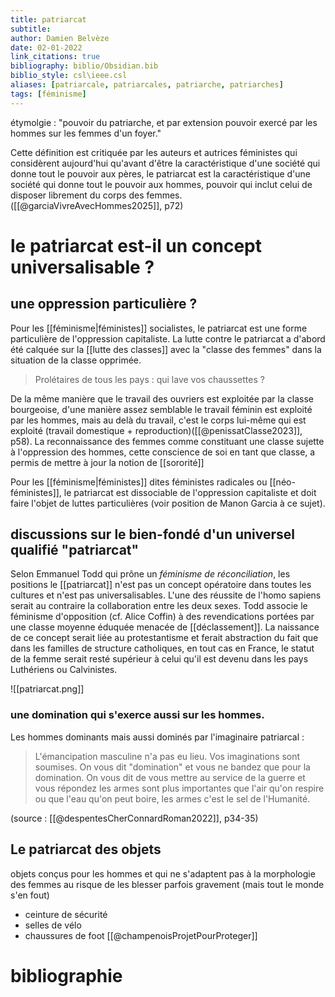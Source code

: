 ```yaml
---
title: patriarcat
subtitle:
author: Damien Belvèze
date: 02-01-2022
link_citations: true
bibliography: biblio/Obsidian.bib
biblio_style: csl\ieee.csl
aliases: [patriarcale, patriarcales, patriarche, patriarches]
tags: [féminisme]
---
```

étymolgie :
"pouvoir du patriarche, et par extension pouvoir exercé par les hommes sur les femmes d'un foyer."

Cette définition est critiquée par les auteurs et autrices féministes qui considèrent aujourd'hui qu'avant d'être la caractéristique d'une société qui donne tout le  pouvoir aux pères, le patriarcat est la caractéristique d'une société qui donne tout le pouvoir aux hommes, pouvoir qui inclut celui de disposer librement du corps des femmes.  
([[@garciaVivreAvecHommes2025]], p72)
# le patriarcat est-il un concept universalisable ? 

## une oppression particulière ? 

Pour les [[féminisme|féministes]] socialistes, le patriarcat est une forme particulière de l'oppression capitaliste. 
La lutte contre le patriarcat a d'abord été calquée sur la [[lutte des classes]] avec la "classe des femmes" dans la situation de la classe opprimée. 

> Prolétaires de tous les pays : qui lave vos chaussettes ?

De la même manière que le travail des ouvriers est exploitée par la classe bourgeoise, d'une manière assez semblable le travail féminin est exploité par les hommes, mais au delà du travail, c'est le corps lui-même qui est exploité (travail domestique + reproduction)([[@penissatClasse2023]], p58). La reconnaissance des femmes comme constituant une classe sujette à l'oppression des hommes, cette conscience de soi en tant que classe, a permis de mettre à jour la notion de [[sororité]] 


Pour les [[féminisme|féministes]] dites féministes radicales ou [[néo-féministes]],  le patriarcat est dissociable de l'oppression capitaliste et doit faire l'objet de luttes particulières (voir position de Manon Garcia à ce sujet). 

## discussions sur le bien-fondé d'un universel qualifié "patriarcat"

Selon Emmanuel Todd qui prône un *féminisme de réconciliation*, les positions le [[patriarcat]] n'est pas un concept opératoire dans toutes les cultures et n'est pas universalisables. L'une des réussite de l'homo sapiens serait au contraire la collaboration entre les deux sexes. Todd associe le féminisme d'opposition (cf. Alice Coffin) à des revendications portées par une classe moyenne éduquée menacée de [[déclassement]].  La naissance de ce concept serait liée au protestantisme et ferait abstraction du fait que dans les familles de structure catholiques, en tout cas en France, le statut de la femme serait resté supérieur à celui qu'il est devenu dans les pays Luthériens ou Calvinistes. 

![[patriarcat.png]]

### une domination qui s'exerce aussi sur les hommes. 

Les hommes dominants mais aussi dominés par l'imaginaire patriarcal :

> L'émancipation masculine n'a pas eu lieu. Vos imaginations sont soumises. On vous dit "domination" et vous ne bandez que pour la domination. On vous dit de vous mettre au service de la guerre et vous répondez les armes sont plus importantes que l'air qu'on respire ou que l'eau qu'on peut boire, les armes c'est le sel de l'Humanité. 

(source : [[@despentesCherConnardRoman2022]], p34-35)

## Le patriarcat des objets

objets conçus pour les hommes et qui ne s'adaptent pas à la morphologie des femmes au risque de les blesser parfois gravement (mais tout le monde s'en fout)
- ceinture de sécurité
- selles de vélo
- chaussures de foot [[@champenoisProjetPourProteger]]

# bibliographie

